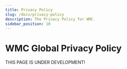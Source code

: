 ```yaml
---
title: Privacy Policy
slug: /docs/privacy-policy
description: The Privacy Policy for WMC.
sidebar_position: 10
---
```


# WMC Global Privacy Policy

THIS PAGE IS UNDER DEVELOPMENT!